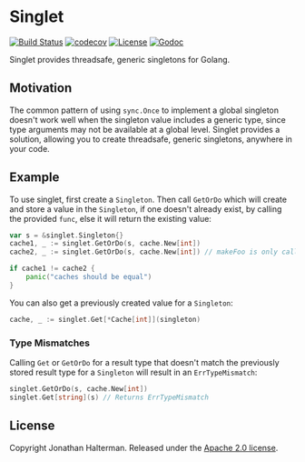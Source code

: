# Singlet

[![Build Status](https://img.shields.io/github/actions/workflow/status/jhalterman/singlet/test.yml)](https://github.com/jhalterman/singlet/actions/workflows/test.yml)
[![codecov](https://codecov.io/gh/jhalterman/singlet/branch/main/graph/badge.svg?token=VKVY1VTA1U)](https://codecov.io/gh/jhalterman/singlet)
[![License](http://img.shields.io/:license-apache-brightgreen.svg)](http://www.apache.org/licenses/LICENSE-2.0.html)
[![Godoc](https://pkg.go.dev/badge/github.com/jhalterman/singlet)](https://pkg.go.dev/github.com/jhalterman/singlet)

Singlet provides threadsafe, generic singletons for Golang.

## Motivation

The common pattern of using `sync.Once` to implement a global singleton doesn't work well when the singleton value includes a generic type, since type arguments may not be available at a global level. Singlet provides a solution, allowing you to create threadsafe, generic singletons, anywhere in your code.

## Example

To use singlet, first create a `Singleton`. Then call `GetOrDo` which will create and store a value in the `Singleton`, if one doesn't already exist, by calling the provided `func`, else it will return the existing value:

```go
var s = &singlet.Singleton{}
cache1, _ := singlet.GetOrDo(s, cache.New[int]) 
cache2, _ := singlet.GetOrDo(s, cache.New[int]) // makeFoo is only called once

if cache1 != cache2 {
    panic("caches should be equal")
}
```

You can also get a previously created value for a `Singleton`:

```go
cache, _ := singlet.Get[*Cache[int]](singleton)
```

### Type Mismatches

Calling `Get` or `GetOrDo` for a result type that doesn't match the previously stored result type for a `Singleton` will result in an `ErrTypeMismatch`:

```go
singlet.GetOrDo(s, cache.New[int])
singlet.Get[string](s) // Returns ErrTypeMismatch
```

## License

Copyright Jonathan Halterman. Released under the [Apache 2.0 license](http://www.apache.org/licenses/LICENSE-2.0.html).